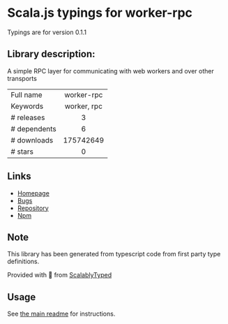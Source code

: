 
# Scala.js typings for worker-rpc

Typings are for version 0.1.1

## Library description:
A simple RPC layer for communicating with web workers and over other transports

|                    |                 |
| ------------------ | :-------------: |
| Full name          | worker-rpc |
| Keywords           | worker, rpc |
| # releases         | 3 |
| # dependents       | 6 |
| # downloads        | 175742649 |
| # stars            | 0 |

## Links
- [Homepage](https://github.com/DirtyHairy/worker-rpc#readme)
- [Bugs](https://github.com/DirtyHairy/worker-rpc/issues)
- [Repository](https://github.com/DirtyHairy/worker-rpc)
- [Npm](https://www.npmjs.com/package/worker-rpc)
    


## Note
This library has been generated from typescript code from first party type definitions.

Provided with :purple_heart: from [ScalablyTyped](https://github.com/oyvindberg/ScalablyTyped)

## Usage
See [the main readme](../../readme.md) for instructions.


